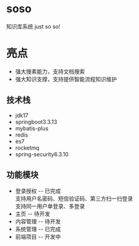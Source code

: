 # soso
  知识库系统 just so so!
# 亮点
* 强大搜素能力，支持文档搜索
* 强大知识支撑，支持提供智能流程知识维护
## 技术栈
* jdk17
* springboot3.3.13
* mybatis-plus
* redis
* es7
* rocketmq
* spring-security6.3.10
## 功能模块
* 登录授权 -- 已完成  
  支持用户名密码、短信验证码、第三方扫一扫登录  
  支持同一用户单登录、多登录  
* 主页  -- 待开发 
* 内容管理 -- 待开发
* 系统管理 -- 已完成
* 前端项目 -- 开发中


